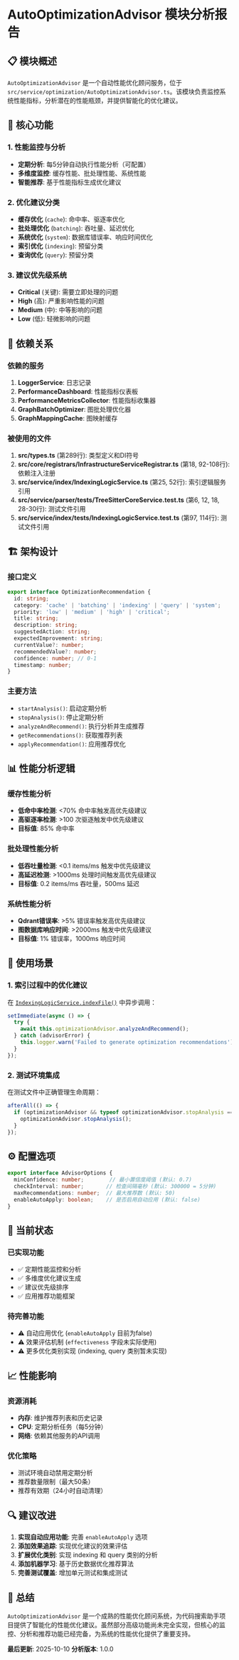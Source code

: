 # AutoOptimizationAdvisor 模块分析报告

## 📋 模块概述

`AutoOptimizationAdvisor` 是一个自动性能优化顾问服务，位于 `src/service/optimization/AutoOptimizationAdvisor.ts`。该模块负责监控系统性能指标，分析潜在的性能瓶颈，并提供智能化的优化建议。

## 🎯 核心功能

### 1. 性能监控与分析
- **定期分析**: 每5分钟自动执行性能分析（可配置）
- **多维度监控**: 缓存性能、批处理性能、系统性能
- **智能推荐**: 基于性能指标生成优化建议

### 2. 优化建议分类
- **缓存优化** (`cache`): 命中率、驱逐率优化
- **批处理优化** (`batching`): 吞吐量、延迟优化  
- **系统优化** (`system`): 数据库错误率、响应时间优化
- **索引优化** (`indexing`): 预留分类
- **查询优化** (`query`): 预留分类

### 3. 建议优先级系统
- **Critical** (关键): 需要立即处理的问题
- **High** (高): 严重影响性能的问题
- **Medium** (中): 中等影响的问题
- **Low** (低): 轻微影响的问题

## 🔗 依赖关系

### 依赖的服务
1. **LoggerService**: 日志记录
2. **PerformanceDashboard**: 性能指标仪表板
3. **PerformanceMetricsCollector**: 性能指标收集器
4. **GraphBatchOptimizer**: 图批处理优化器
5. **GraphMappingCache**: 图映射缓存

### 被使用的文件
1. **src/types.ts** (第289行): 类型定义和DI符号
2. **src/core/registrars/InfrastructureServiceRegistrar.ts** (第18, 92-108行): 依赖注入注册
3. **src/service/index/IndexingLogicService.ts** (第25, 52行): 索引逻辑服务引用
4. **src/service/parser/__tests__/TreeSitterCoreService.test.ts** (第6, 12, 18, 28-30行): 测试文件引用
5. **src/service/index/__tests__/IndexingLogicService.test.ts** (第97, 114行): 测试文件引用

## 🏗️ 架构设计

### 接口定义
```typescript
export interface OptimizationRecommendation {
  id: string;
  category: 'cache' | 'batching' | 'indexing' | 'query' | 'system';
  priority: 'low' | 'medium' | 'high' | 'critical';
  title: string;
  description: string;
  suggestedAction: string;
  expectedImprovement: string;
  currentValue?: number;
  recommendedValue?: number;
  confidence: number; // 0-1
  timestamp: number;
}
```

### 主要方法
- `startAnalysis()`: 启动定期分析
- `stopAnalysis()`: 停止定期分析
- `analyzeAndRecommend()`: 执行分析并生成推荐
- `getRecommendations()`: 获取推荐列表
- `applyRecommendation()`: 应用推荐优化

## 📊 性能分析逻辑

### 缓存性能分析
- **低命中率检测**: <70% 命中率触发高优先级建议
- **高驱逐率检测**: >100 次驱逐触发中优先级建议
- **目标值**: 85% 命中率

### 批处理性能分析  
- **低吞吐量检测**: <0.1 items/ms 触发中优先级建议
- **高延迟检测**: >1000ms 处理时间触发高优先级建议
- **目标值**: 0.2 items/ms 吞吐量，500ms 延迟

### 系统性能分析
- **Qdrant错误率**: >5% 错误率触发高优先级建议
- **图数据库响应时间**: >2000ms 触发中优先级建议
- **目标值**: 1% 错误率，1000ms 响应时间

## 🔄 使用场景

### 1. 索引过程中的优化建议
在 [`IndexingLogicService.indexFile()`](src/service/index/IndexingLogicService.ts:443-456) 中异步调用：
```typescript
setImmediate(async () => {
  try {
    await this.optimizationAdvisor.analyzeAndRecommend();
  } catch (advisorError) {
    this.logger.warn('Failed to generate optimization recommendations');
  }
});
```

### 2. 测试环境集成
在测试文件中正确管理生命周期：
```typescript
afterAll(() => {
  if (optimizationAdvisor && typeof optimizationAdvisor.stopAnalysis === 'function') {
    optimizationAdvisor.stopAnalysis();
  }
});
```

## ⚙️ 配置选项

```typescript
export interface AdvisorOptions {
  minConfidence: number;        // 最小置信度阈值 (默认: 0.7)
  checkInterval: number;       // 检查间隔毫秒 (默认: 300000 = 5分钟)
  maxRecommendations: number;  // 最大推荐数 (默认: 50)
  enableAutoApply: boolean;    // 是否启用自动应用 (默认: false)
}
```

## 🚧 当前状态

### 已实现功能
- ✅ 定期性能监控和分析
- ✅ 多维度优化建议生成
- ✅ 建议优先级排序
- ✅ 应用推荐功能框架

### 待完善功能
- ⚠️ 自动应用优化 (`enableAutoApply` 目前为false)
- ⚠️ 效果评估机制 (`effectiveness` 字段未实际使用)
- ⚠️ 更多优化类别实现 (indexing, query 类别暂未实现)

## 📈 性能影响

### 资源消耗
- **内存**: 维护推荐列表和历史记录
- **CPU**: 定期分析任务（每5分钟）
- **网络**: 依赖其他服务的API调用

### 优化策略
- 测试环境自动禁用定期分析
- 推荐数量限制（最大50条）
- 推荐有效期（24小时自动清理）

## 🔍 建议改进

1. **实现自动应用功能**: 完善 `enableAutoApply` 选项
2. **添加效果追踪**: 实现优化建议的效果评估
3. **扩展优化类别**: 实现 indexing 和 query 类别的分析
4. **添加机器学习**: 基于历史数据优化推荐算法
5. **完善测试覆盖**: 增加单元测试和集成测试

## 📝 总结

`AutoOptimizationAdvisor` 是一个成熟的性能优化顾问系统，为代码搜索助手项目提供了智能化的性能优化建议。虽然部分高级功能尚未完全实现，但核心的监控、分析和推荐功能已经完备，为系统的性能优化提供了重要支持。

**最后更新**: 2025-10-10
**分析版本**: 1.0.0